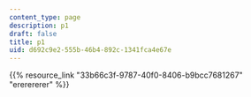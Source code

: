 ```yaml
---
content_type: page
description: p1
draft: false
title: p1
uid: d692c9e2-555b-46b4-892c-1341fca4e67e
---
```

{{% resource_link "33b66c3f-9787-40f0-8406-b9bcc7681267" "ererererer" %}}